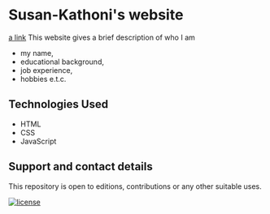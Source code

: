 # Susan-Kathoni's website
[a link](https://susan-kathoni.github.io/Portfolio)
This website gives a brief description of who I am 
- my name,
- educational background, 
- job experience, 
- hobbies e.t.c.


## Technologies Used
- HTML
- CSS
- JavaScript  
            
## Support and contact details     
This repository is open to editions, contributions or any other suitable uses.       
          

[![license](https://img.shields.io/github/license/DAVFoundation/captain-n3m0.svg?style=flat-square)](https://github.com/DAVFoundation/captain-n3m0/blob/master/LICENSE)